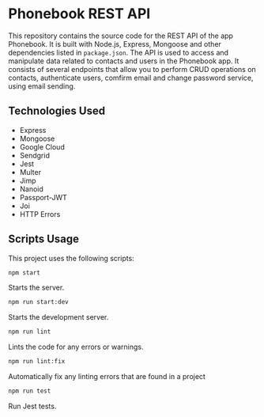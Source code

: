 # Phonebook REST API

This repository contains the source code for the REST API of the app Phonebook. It is built with Node.js, Express, Mongoose and other dependencies listed in `package.json`.
The API is used to access and manipulate data related to contacts and users in the Phonebook app. It consists of several endpoints that allow you to perform CRUD operations on contacts, authenticate users, comfirm email and change password service, using email sending.

## Technologies Used

- Express
- Mongoose
- Google Cloud
- Sendgrid
- Jest
- Multer
- Jimp
- Nanoid
- Passport-JWT
- Joi
- HTTP Errors

## Scripts Usage

This project uses the following scripts:

```bash
npm start
```

Starts the server.

```bash
npm run start:dev
```

Starts the development server.

```bash
npm run lint
```

Lints the code for any errors or warnings.

```bash
npm run lint:fix
```

Automatically fix any linting errors that are found in a project

```bash
npm run test
```

Run Jest tests.
